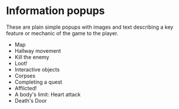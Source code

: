 # Information popups
These are plain simple popups with images and text describing a key feature or mechanic of the game to the player.

- Map
- Hallway movement
- Kill the enemy
- Loot!
- Interactive objects
- Corpses
- Completing a quest
- Afflicted!
- A body's limit: Heart attack
- Death's Door
